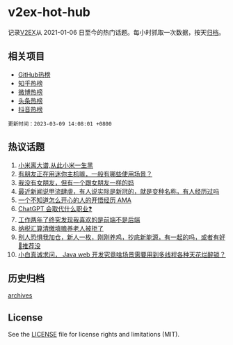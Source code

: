 # v2ex-hot-hub

 记录[V2EX](https://www.v2ex.com/)从 2021-01-06 日至今的热门话题。每小时抓取一次数据，按天[归档](archives)。
 
 ## 相关项目

- [GitHub热榜](https://github.com/it985/github-hot-hub)
- [知乎热榜](https://github.com/it985/zhihu-hot-hub)
- [微博热榜](https://github.com/it985/weibo-hot-hub)
- [头条热榜](https://github.com/it985/toutiao-hot-hub)
- [抖音热榜](https://github.com/it985/douyin-hot-hub)


 `更新时间：2023-03-09 14:08:01 +0800`

## 热议话题

1. [小米离大谱,从此小米一生黑](https://www.v2ex.com/t/922258)
1. [有朋友正在用迷你主机嘛，一般有哪些使用场景？](https://www.v2ex.com/t/922359)
1. [我没有女朋友，但有一个跟女朋友一样的妈](https://www.v2ex.com/t/922395)
1. [最近新闻说甲流肆虐，有人说实际是新冠的，就是变种名称，有人经历过吗](https://www.v2ex.com/t/922474)
1. [一个不知道怎么开心的人的开悟经历 AMA](https://www.v2ex.com/t/922439)
1. [ChatGPT 会取代什么职业❓](https://www.v2ex.com/t/922389)
1. [工作两年了终究发现我喜欢的是前端不是后端](https://www.v2ex.com/t/922254)
1. [纳税汇算清缴填赡养老人被拒了](https://www.v2ex.com/t/922473)
1. [别人恐惧我加仓，新人一枚，刚刚养鸡，抄底新能源，有一起的吗，或者有好🐔推荐没](https://www.v2ex.com/t/922486)
1. [小白真诚求问， Java web 开发究竟啥场景需要用到多线程各种天花烂醉锁？](https://www.v2ex.com/t/922519)

## 历史归档

[archives](archives)

## License

See the [LICENSE](LICENSE) file for license rights and limitations (MIT).
